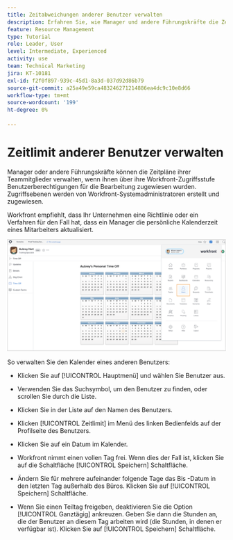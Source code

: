```yaml
---
title: Zeitabweichungen anderer Benutzer verwalten
description: Erfahren Sie, wie Manager und andere Führungskräfte die Zeitpläne ihres Teams verwalten können.
feature: Resource Management
type: Tutorial
role: Leader, User
level: Intermediate, Experienced
activity: use
team: Technical Marketing
jira: KT-10181
exl-id: f2f0f897-939c-45d1-8a3d-037d92d86b79
source-git-commit: a25a49e59ca483246271214886ea4dc9c10e8d66
workflow-type: tm+mt
source-wordcount: '199'
ht-degree: 0%

---
```


# Zeitlimit anderer Benutzer verwalten

Manager oder andere Führungskräfte können die Zeitpläne ihrer Teammitglieder verwalten, wenn ihnen über ihre Workfront-Zugriffsstufe Benutzerberechtigungen für die Bearbeitung zugewiesen wurden. Zugriffsebenen werden von Workfront-Systemadministratoren erstellt und zugewiesen.

Workfront empfiehlt, dass Ihr Unternehmen eine Richtlinie oder ein Verfahren für den Fall hat, dass ein Manager die persönliche Kalenderzeit eines Mitarbeiters aktualisiert.

![Benutzer im Hauptmenü](assets/mouto_01.png)

So verwalten Sie den Kalender eines anderen Benutzers:

* Klicken Sie auf [!UICONTROL Hauptmenü] und wählen Sie Benutzer aus.

* Verwenden Sie das Suchsymbol, um den Benutzer zu finden, oder scrollen Sie durch die Liste.

* Klicken Sie in der Liste auf den Namen des Benutzers.

* Klicken [!UICONTROL Zeitlimit] im Menü des linken Bedienfelds auf der Profilseite des Benutzers.

* Klicken Sie auf ein Datum im Kalender.

* Workfront nimmt einen vollen Tag frei. Wenn dies der Fall ist, klicken Sie auf die Schaltfläche [!UICONTROL Speichern] Schaltfläche.

* Ändern Sie für mehrere aufeinander folgende Tage das Bis -Datum in den letzten Tag außerhalb des Büros. Klicken Sie auf [!UICONTROL Speichern] Schaltfläche.

* Wenn Sie einen Teiltag freigeben, deaktivieren Sie die Option [!UICONTROL Ganztägig] ankreuzen. Geben Sie dann die Stunden an, die der Benutzer an diesem Tag arbeiten wird (die Stunden, in denen er verfügbar ist). Klicken Sie auf [!UICONTROL Speichern] Schaltfläche.

